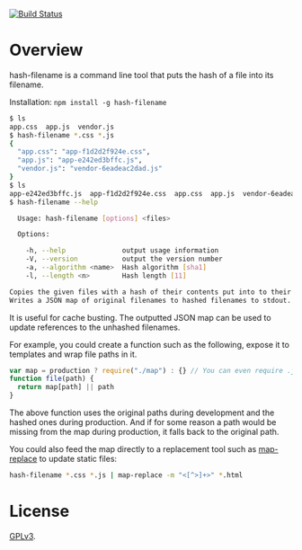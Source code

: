 [![Build Status](https://travis-ci.org/lydell/hash-filename.png?branch=master)](https://travis-ci.org/lydell/hash-filename)

Overview
========

hash-filename is a command line tool that puts the hash of a file into its filename.

Installation: `npm install -g hash-filename`

```sh
$ ls
app.css  app.js  vendor.js
$ hash-filename *.css *.js
{
  "app.css": "app-f1d2d2f924e.css",
  "app.js": "app-e242ed3bffc.js",
  "vendor.js": "vendor-6eadeac2dad.js"
}
$ ls
app-e242ed3bffc.js  app-f1d2d2f924e.css  app.css  app.js  vendor-6eadeac2dad.js  vendor.js
$ hash-filename --help

  Usage: hash-filename [options] <files>

  Options:

    -h, --help              output usage information
    -V, --version           output the version number
    -a, --algorithm <name>  Hash algorithm [sha1]
    -l, --length <n>        Hash length [11]

Copies the given files with a hash of their contents put into to their filenames.
Writes a JSON map of original filenames to hashed filenames to stdout.
```

It is useful for cache busting. The outputted JSON map can be used to update references to the
unhashed filenames.

For example, you could create a function such as the following, expose it to templates and wrap file
paths in it.

```javascript
var map = production ? require("./map") : {} // You can even require .json files!
function file(path) {
  return map[path] || path
}
```

The above function uses the original paths during development and the hashed ones during production.
And if for some reason a path would be missing from the map during production, it falls back to the
original path.

You could also feed the map directly to a replacement tool such as [map-replace] to update static
files:

```sh
hash-filename *.css *.js | map-replace -m "<[^>]+>" *.html
```

[map-replace]: https://github.com/lydell/map-replace


License
=======

[GPLv3](COPYING).
